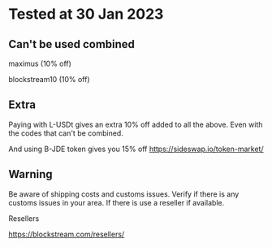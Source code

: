 # Tested at 30 Jan 2023

## Can't be used combined

maximus (10% off)

blockstream10 (10% off) 

## Extra
Paying with L-USDt gives an extra 10% off added to all the above. Even with the codes that can't be combined.

And using B-JDE token gives you 15% off https://sideswap.io/token-market/

## Warning 

Be aware of shipping costs and customs issues. Verify if there is any customs issues in your area. If there is use a reseller if available.

Resellers

https://blockstream.com/resellers/
